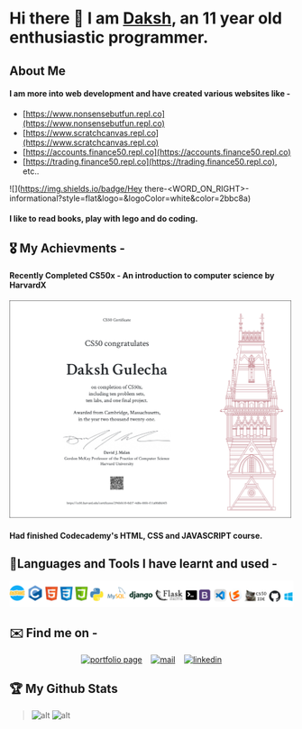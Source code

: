 # Hi there 👋 I am [Daksh](https://technoboy101.github.io), an 11 year old enthusiastic programmer.

## About Me
#### I am more into web development and have created various websites like - 
- [https://www.nonsensebutfun.repl.co](https://www.nonsensebutfun.repl.co)
- [https://www.scratchcanvas.repl.co](https://www.scratchcanvas.repl.co)
- [https://accounts.finance50.repl.co](https://accounts.finance50.repl.co)
- [https://trading.finance50.repl.co](https://trading.finance50.repl.co), etc..

![](https://img.shields.io/badge/Hey there-<WORD_ON_RIGHT>-informational?style=flat&logo=<Hi>&logoColor=white&color=2bbc8a)

#### I like to read books, play with lego and do coding.

## 🎖️ My Achievments - 
#### Recently Completed CS50x - An introduction to computer science by HarvardX
<img src="https://github.com/TechnoBoy101/TechnoBoy101.github.io/blob/files/CS50x_letter_png.png?raw=true" alt="drawing" width="500"/><span></span>
#### Had finished Codecademy's HTML, CSS and JAVASCRIPT course.

## 🧰Languages and Tools I have learnt and used - <br>
![alt](https://github.com/TechnoBoy101/TechnoBoy101.github.io/blob/files/Languages%20and%20tools.png?raw=true)

## ✉️ Find me on - 
<p align="center">
  <a href="https://technoboy101.github.io"><img src="https://o.remove.bg/downloads/8c2ea54f-52d3-4108-9fdb-892d022cbc1d/18-187940_free-icons-png-small-website-icon-removebg-preview.png" alt="portfolio page" width="50"></a>&nbsp&nbsp&nbsp
  <a href="mailto:dakshgulecha29@gmail.com"><img src="https://camo.githubusercontent.com/c9a89a6426081483aa6cd371bdecae44045961437b349ea97097d476978436f4/68747470733a2f2f63646e2e6a7364656c6976722e6e65742f6e706d2f73696d706c652d69636f6e734076332f69636f6e732f676d61696c2e737667" alt="mail" width="50"></a>&nbsp&nbsp&nbsp
  <a href="https://lnkd.in"><img src="https://www.edigitalagency.com.au/wp-content/uploads/new-linkedin-logo-white-black-png.png" alt="linkedin" width="50"></a>
</p>

## 🏆 My Github Stats

> ![alt](https://readme-stats-cfgj2cxdy.vercel.app/api?username=TechnoBoy101&count_private=true&show_icons=true&theme=tokyonight)
> ![alt](https://readme-stats-cfgj2cxdy.vercel.app/api/top-langs/?username=TechnoBoy101&hide=php&theme=tokyonight)

